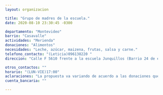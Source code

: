 ```yaml
---
layout: organizacion

title: "Grupo de madres de la escuela."
date: 2020-08-10 23:30:45 -0300

departamento: "Montevideo"
barrio: "Casavalle"
actividades: "Merienda"
donaciones: "Alimentos"
necesidades: "Leche, azúcar, maizena, frutas, salsa y carne."
telefono_contacto: "(Leticia)096138220 "
direccion: "Calle F 5610 frente a la escuela Junquillos (Barrio 24 de enero Instrucciones entre Domingo Arena y Duran)"

otros_contactos: ""
horario: "(LUN-VIE)17:00"
aclaraciones: "La propuesta va variando de acuerdo a las donaciones que se reciben. Atiende aprox 60 - 70 personas (organizado por 4 vecinos/as). Últimamente no están llegando a cubrir el merendero por falta de leche."
cuenta_bancaria: ""

---
```

